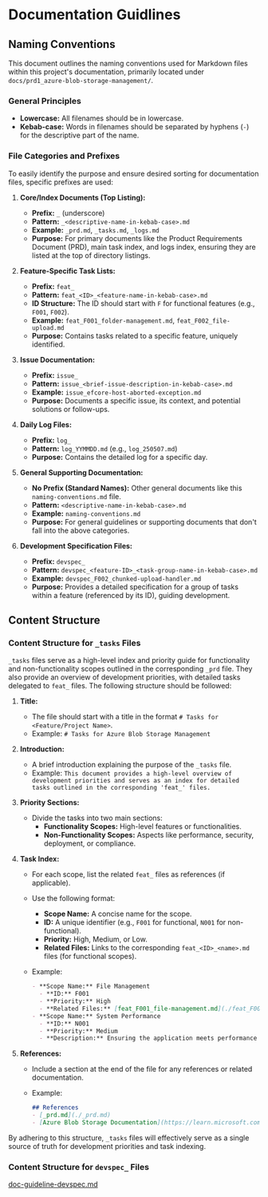 # Documentation Guidlines

## Naming Conventions

This document outlines the naming conventions used for Markdown files within this project's documentation, primarily located under `docs/prd1_azure-blob-storage-management/`.

### General Principles

- **Lowercase:** All filenames should be in lowercase.
- **Kebab-case:** Words in filenames should be separated by hyphens (`-`) for the descriptive part of the name.

### File Categories and Prefixes

To easily identify the purpose and ensure desired sorting for documentation files, specific prefixes are used:

1. **Core/Index Documents (Top Listing):**
    - **Prefix:** `_` (underscore)
    - **Pattern:** `_<descriptive-name-in-kebab-case>.md`
    - **Example:** `_prd.md`, `_tasks.md`, `_logs.md`
    - **Purpose:** For primary documents like the Product Requirements Document (PRD), main task index, and logs index, ensuring they are listed at the top of directory listings.

2. **Feature-Specific Task Lists:**
    - **Prefix:** `feat_`
    - **Pattern:** `feat_<ID>_<feature-name-in-kebab-case>.md`
    - **ID Structure:** The ID should start with `F` for functional features (e.g., `F001`, `F002`).
    - **Example:** `feat_F001_folder-management.md`, `feat_F002_file-upload.md`
    - **Purpose:** Contains tasks related to a specific feature, uniquely identified.

3. **Issue Documentation:**
    - **Prefix:** `issue_`
    - **Pattern:** `issue_<brief-issue-description-in-kebab-case>.md`
    - **Example:** `issue_efcore-host-aborted-exception.md`
    - **Purpose:** Documents a specific issue, its context, and potential solutions or follow-ups.

4. **Daily Log Files:**
    - **Prefix:** `log_`
    - **Pattern:** `log_YYMMDD.md` (e.g., `log_250507.md`)
    - **Purpose:** Contains the detailed log for a specific day.

5. **General Supporting Documentation:**
    - **No Prefix (Standard Names):** Other general documents like this `naming-conventions.md` file.
    - **Pattern:** `<descriptive-name-in-kebab-case>.md`
    - **Example:** `naming-conventions.md`
    - **Purpose:** For general guidelines or supporting documents that don't fall into the above categories.

6. **Development Specification Files:**
    - **Prefix:** `devspec_`
    - **Pattern:** `devspec_<feature-ID>_<task-group-name-in-kebab-case>.md`
    - **Example:** `devspec_F002_chunked-upload-handler.md`
    - **Purpose:** Provides a detailed specification for a group of tasks within a feature (referenced by its ID), guiding development.

## Content Structure

### Content Structure for `_tasks` Files

`_tasks` files serve as a high-level index and priority guide for functionality and non-functionality scopes outlined in the corresponding `_prd` file. They also provide an overview of development priorities, with detailed tasks delegated to `feat_` files. The following structure should be followed:

1. **Title:**
    - The file should start with a title in the format `# Tasks for <Feature/Project Name>`.
    - Example: `# Tasks for Azure Blob Storage Management`

2. **Introduction:**
    - A brief introduction explaining the purpose of the `_tasks` file.
    - Example: `This document provides a high-level overview of development priorities and serves as an index for detailed tasks outlined in the corresponding 'feat_' files.`

3. **Priority Sections:**
    - Divide the tasks into two main sections:
        - **Functionality Scopes:** High-level features or functionalities.
        - **Non-Functionality Scopes:** Aspects like performance, security, deployment, or compliance.

4. **Task Index:**
    - For each scope, list the related `feat_` files as references (if applicable).
    - Use the following format:
        - **Scope Name:** A concise name for the scope.
        - **ID:** A unique identifier (e.g., `F001` for functional, `N001` for non-functional).
        - **Priority:** High, Medium, or Low.
        - **Related Files:** Links to the corresponding `feat_<ID>_<name>.md` files (for functional scopes).
    - Example:

        ```markdown
        - **Scope Name:** File Management
          - **ID:** F001
          - **Priority:** High
          - **Related Files:** [feat_F001_file-management.md](./feat_F001_file-management.md)
        - **Scope Name:** System Performance
          - **ID:** N001
          - **Priority:** Medium
          - **Description:** Ensuring the application meets performance benchmarks.
        ```

5. **References:**
    - Include a section at the end of the file for any references or related documentation.
    - Example:

        ```markdown
        ## References
        - [_prd.md](./_prd.md)
        - [Azure Blob Storage Documentation](https://learn.microsoft.com/en-us/azure/storage/blobs/)
        ```

By adhering to this structure, `_tasks` files will effectively serve as a single source of truth for development priorities and task indexing.

### Content Structure for `devspec_` Files
[doc-guideline-devspec.md](./doc-guideline-devspec.md)
